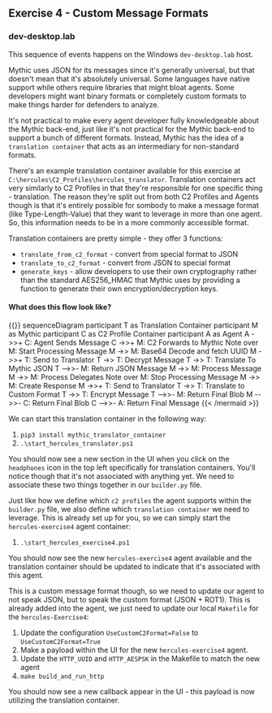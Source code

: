 ## Exercise 4 - Custom Message Formats  

### dev-desktop.lab
This sequence of events happens on the Windows `dev-desktop.lab` host.

Mythic uses JSON for its messages since it's generally universal, but that doesn't mean that it's absolutely universal. Some languages have native support while others require libraries that might bloat agents. Some developers might want binary formats or completely custom formats to make things harder for defenders to analyze. 

It's not practical to make every agent developer fully knowledgeable about the Mythic back-end, just like it's not practical for the Mythic back-end to support a bunch of different formats. Instead, Mythic has the idea of a `translation container` that acts as an intermediary for non-standard formats.

There's an example translation container available for this exercise at `C:\hercules\C2_Profiles\hercules_translator`. Translation containers act very similarly to C2 Profiles in that they're responsible for one specific thing - translation. The reason they're split out from both C2 Profiles and Agents though is that it's entirely possible for sombody to make a message format (like Type-Length-Value) that they want to leverage in more than one agent. So, this information needs to be in a more commonly accessible format.

Translation containers are pretty simple - they offer 3 functions:
* `translate_from_c2_format` - convert from special format to JSON
* `translate_to_c2_format` - convert from JSON to special format
* `generate_keys` - allow developers to use their own cryptography rather than the standard AES256_HMAC that Mythic uses by providing a function to generate their own encryption/decryption keys. 

#### What does this flow look like?
{{<mermaid>}}
sequenceDiagram
    participant T as Translation Container
    participant M as Mythic
    participant C as C2 Profile Container
    participant A as Agent
    A ->>+ C: Agent Sends Message
    C ->>+ M: C2 Forwards to Mythic
    Note over M: Start Processing Message
    M ->> M: Base64 Decode and fetch UUID
    M ->>+ T: Send to Translator
    T ->> T: Decrypt Message
    T ->> T: Translate To Mythic JSON
    T -->>- M: Return JSON Message
    M ->> M: Process Message
    M ->> M: Process Delegates
    Note over M: Stop Processing Message
    M ->> M: Create Response
    M ->>+ T: Send to Translator
    T ->> T: Translate to Custom Format
    T ->> T: Encrypt Message
    T -->>- M: Return Final Blob
    M -->>- C: Return Final Blob
    C -->>- A: Return Final Message
{{< /mermaid >}}

We can start this translation container in the following way:

1. `pip3 install mythic_translator_container`
2. `.\start_hercules_translator.ps1`

You should now see a new section in the UI when you click on the `headphones` icon in the top left specifically for translation containers. You'll notice though that it's not associated with anything yet. We need to associate these two things together in our `builder.py` file.

Just like how we define which `c2 profiles` the agent supports within the `builder.py` file, we also define which `translation container` we need to leverage. This is already set up for you, so we can simply start the `hercules-exercise4` agent container:

1. `.\start_hercules_exercise4.ps1`

You should now see the new `hercules-exercise4` agent available and the translation container should be updated to indicate that it's associated with this agent.

This is a custom message format though, so we need to update our agent to not speak JSON, but to speak the custom format (JSON + ROT1). This is already added into the agent, we just need to update our local `Makefile` for the `hercules-Exercise4`:

1. Update the configuration `UseCustomC2Format=False` to `UseCustomC2Format=True`
2. Make a payload within the UI for the new `hercules-exercise4` agent.
3. Update the `HTTP_UUID` and `HTTP_AESPSK` in the Makefile to match the new agent
4. `make build_and_run_http`

You should now see a new callback appear in the UI - this payload is now utilizing the translation container.
